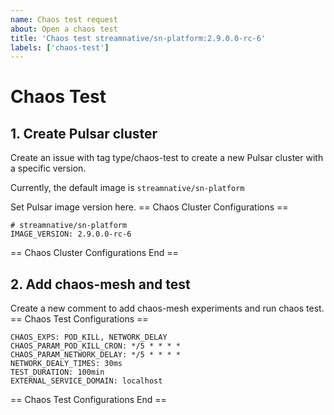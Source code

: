```yaml
---
name: Chaos test request
about: Open a chaos test
title: 'Chaos test streamnative/sn-platform:2.9.0.0-rc-6'
labels: ['chaos-test']
---
```


# Chaos Test

## 1. Create Pulsar cluster

Create an issue with tag type/chaos-test to create a new Pulsar cluster with a specific version.

Currently, the default image is `streamnative/sn-platform`

Set Pulsar image version here.
== Chaos Cluster Configurations ==
```
# streamnative/sn-platform
IMAGE_VERSION: 2.9.0.0-rc-6
```
== Chaos Cluster Configurations End ==

## 2. Add chaos-mesh and test

Create a new comment to add chaos-mesh experiments and run chaos test.
== Chaos Test Configurations ==
```
CHAOS_EXPS: POD_KILL, NETWORK_DELAY
CHAOS_PARAM_POD_KILL_CRON: */5 * * * *
CHAOS_PARAM_NETWORK_DELAY: */5 * * * *
NETWORK_DEALY_TIMES: 30ms
TEST_DURATION: 100min
EXTERNAL_SERVICE_DOMAIN: localhost
```
== Chaos Test Configurations End ==
